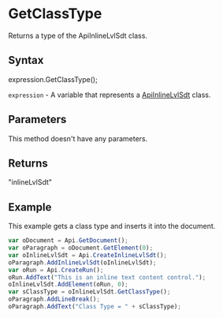 # GetClassType

Returns a type of the ApiInlineLvlSdt class.

## Syntax

expression.GetClassType();

`expression` - A variable that represents a [ApiInlineLvlSdt](../ApiInlineLvlSdt.md) class.

## Parameters

This method doesn't have any parameters.

## Returns

"inlineLvlSdt"

## Example

This example gets a class type and inserts it into the document.

```javascript
var oDocument = Api.GetDocument();
var oParagraph = oDocument.GetElement(0);
var oInlineLvlSdt = Api.CreateInlineLvlSdt();
oParagraph.AddInlineLvlSdt(oInlineLvlSdt);
var oRun = Api.CreateRun();
oRun.AddText("This is an inline text content control.");
oInlineLvlSdt.AddElement(oRun, 0);
var sClassType = oInlineLvlSdt.GetClassType();
oParagraph.AddLineBreak();
oParagraph.AddText("Class Type = " + sClassType);
```
